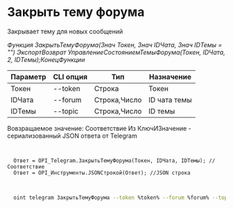 ﻿---
sidebar_position: 4
---

# Закрыть тему форума
 Закрывает тему для новых сообщений


*Функция ЗакрытьТемуФорума(Знач Токен, Знач IDЧата, Знач IDТемы = "") ЭкспортВозврат УправлениеСостояниемТемыФорума(Токен, IDЧата, 2, IDТемы);КонецФункции*

  | Параметр | CLI опция | Тип | Назначение |
  |-|-|-|-|
  | Токен | --token | Строка | Токен |
  | IDЧата | --forum | Строка,Число | ID чата темы |
  | IDТемы | --topic | Строка,Число | ID темы |

  
  Вовзращаемое значение:   Соответствие Из КлючИЗначение - сериализованный JSON ответа от Telegram

```bsl title="Пример кода"
	

  Ответ = OPI_Telegram.ЗакрытьТемуФорума(Токен, IDЧата, IDТемы); //Соответствие
  Ответ = OPI_Инструменты.JSONСтрокой(Ответ); //JSON строка
	
```

```sh title="Пример команд CLI"
    
  oint telegram ЗакрытьТемуФорума --token %token% --forum %forum% --topic %topic%

```


```json title="Результат"



```
